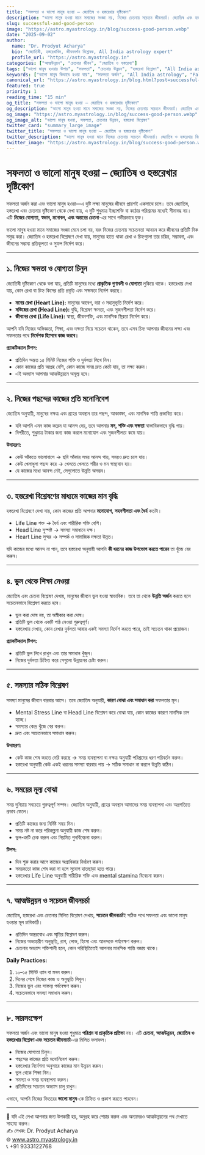 ```yaml
---
title: "সফলতা ও ভালো মানুষ হওয়া – জ্যোতিষ ও হস্তরেখার দৃষ্টিকোণ"
description: "ভালো মানুষ হওয়া মানে সমাজের সংজ্ঞা নয়, নিজের চেতনায় সচেতন জীবনচর্চা। জ্যোতিষ এবং হস্তরেখার বিশ্লেষণের মাধ্যমে নিজের ক্ষমতা ও দক্ষতা সঠিকভাবে ব্যবহার করা।"
slug: successful-and-good-person
image: "https://astro.myastrology.in/blog/success-good-person.webp"
date: "2025-09-02"
author:
  name: "Dr. Prodyut Acharya"
  bio: "জ্যোতিষী, হস্তরেখাবিদ, জীবনদর্শন বিশ্লেষক, All India astrology expert"
  profile_url: "https://astro.myastrology.in"
categories: ["আত্মউন্নয়ন", "চেতনার জীবন", "জ্যোতিষ ও হস্তরেখা"]
tags: ["ভালো মানুষ হওয়ার উপায়", "সফলতা", "চেতনার উন্নয়ন", "হস্তরেখা বিশ্লেষণ", "All India astrology"]
keywords: ["ভালো মানুষ কিভাবে হওয়া যায়", "সফলতা অর্জন", "All India astrology", "Palmistry analysis", "চেতনা ও আত্মউন্নয়ন"]
canonical_url: "https://astro.myastrology.in/blog.html?post=successful-and-good-person"
featured: true
priority: 1
reading_time: "15 min"
og_title: "সফলতা ও ভালো মানুষ হওয়া – জ্যোতিষ ও হস্তরেখার দৃষ্টিকোণ"
og_description: "ভালো মানুষ হওয়া মানে সমাজের সংজ্ঞা নয়, নিজের চেতনায় সচেতন জীবনচর্চা। জ্যোতিষ এবং হস্তরেখার বিশ্লেষণের মাধ্যমে নিজের ক্ষমতা ও দক্ষতা সঠিকভাবে ব্যবহার করা।"
og_image: "https://astro.myastrology.in/blog/success-good-person.webp"
og_image_alt: "ভালো মানুষ হওয়া, সফলতা, চেতনার উন্নয়ন, হস্তরেখা বিশ্লেষণ"
twitter_card: "summary_large_image"
twitter_title: "সফলতা ও ভালো মানুষ হওয়া – জ্যোতিষ ও হস্তরেখার দৃষ্টিকোণ"
twitter_description: "ভালো মানুষ হওয়া মানে নিজের চেতনায় সচেতন জীবনচর্চা। জ্যোতিষ ও হস্তরেখার বিশ্লেষণ সহ আত্মউন্নয়নের জন্য কার্যকর উপায়।"
twitter_image: "https://astro.myastrology.in/blog/success-good-person.webp"
---
```

# সফলতা ও ভালো মানুষ হওয়া – জ্যোতিষ ও হস্তরেখার দৃষ্টিকোণ

সফলতা অর্জন করা এবং ভালো মানুষ হওয়া—এ দুটি লক্ষ্য মানুষের জীবনে প্রায়শই একসাথে চলে। তবে জ্যোতিষ, হস্তরেখা এবং চেতনার দৃষ্টিকোণ থেকে দেখা যায়, এ দুটি শুধুমাত্র ইচ্ছাশক্তি বা কঠোর পরিশ্রমের মধ্যেই সীমাবদ্ধ নয়। এটি **নিজের যোগ্যতা, স্বভাব, মনোবল, এবং অন্তরের চেতনা**-এর সাথে গভীরভাবে যুক্ত।  

ভালো মানুষ হওয়া মানে সমাজের সংজ্ঞা মেনে চলা নয়, বরং নিজের চেতনায় সচেতনতা আনয়ন করে জীবনের প্রতিটি দিক সমৃদ্ধ করা। জ্যোতিষ ও হস্তরেখা বিশ্লেষণে দেখা যায়, মানুষের হাতে থাকা রেখা ও চিহ্নগুলো তার চরিত্র, সম্ভাবনা, এবং জীবনের সম্ভাব্য প্রতিকূলতা ও সুফল নির্দেশ করে।  

---

## ১. নিজের ক্ষমতা ও যোগ্যতা চিনুন

জ্যোতিষী দৃষ্টিকোণ থেকে বলা যায়, প্রতিটি মানুষের মধ্যে **প্রাকৃতিক গুণাবলী ও যোগ্যতা** লুকিয়ে থাকে। হস্তরেখায় দেখা যায়, কোন রেখা বা চিহ্ন কিসের প্রতি প্রবৃত্তি এবং সক্ষমতা নির্দেশ করছে।  

- **মনের রেখা (Heart Line):** মানুষের আবেগ, দয়া ও সহানুভূতি নির্দেশ করে।  
- **মস্তিষ্কের রেখা (Head Line):** বুদ্ধি, বিশ্লেষণ ক্ষমতা, এবং সৃজনশীলতা নির্দেশ করে।  
- **জীবনের রেখা (Life Line):** স্বাস্থ্য, জীবনশক্তি, এবং মানসিক স্থিরতা নির্দেশ করে।  

আপনি যদি নিজের অভিজ্ঞতা, শিক্ষা, এবং দক্ষতা নিয়ে সচেতন থাকেন, তবে এসব চিহ্ন আপনার জীবনের লক্ষ্য এবং সফলতার পথে **নির্দেশক হিসেবে কাজ করবে।**  

**প্র্যাকটিক্যাল টিপস:**  
- প্রতিদিন অন্তত ১৫ মিনিট নিজের শক্তি ও দুর্বলতা লিখে নিন।  
- কোন কাজের প্রতি আগ্রহ বেশি, কোন কাজে সময় দ্রুত কেটে যায়, তা লক্ষ্য করুন।  
- এই অভ্যাস আপনার আত্মউন্নয়নে অমূল্য হবে।  

---

## ২. নিজের পছন্দের কাজের প্রতি মনোনিবেশ

জ্যোতিষ অনুযায়ী, মানুষের নক্ষত্র এবং গ্রহের অবস্থান তার পছন্দ, আকাঙ্ক্ষা, এবং মানসিক শান্তি প্রভাবিত করে।  

- যদি আপনি এমন কাজ করেন যা আনন্দ দেয়, তবে আপনার **মন, শক্তি এবং দক্ষতা** স্বাভাবিকভাবে বৃদ্ধি পায়।  
- বিপরীতে, শুধুমাত্র টাকার জন্য কাজ করলে মনোযোগ এবং সৃজনশীলতা কমে যায়।  

**উদাহরণ:**  
- কেউ আঁকতে ভালোবাসে → ছবি আঁকার সময় আনন্দ পায়, সময়ও দ্রুত চলে যায়।  
- কেউ খেলাধুলা পছন্দ করে → খেলতে খেলতে শরীর ও মন স্বাস্থ্যবান হয়।  
- যে কাজের মধ্যে আনন্দ নেই, সেগুলোতে উন্নতি অসম্ভব।  

---

## ৩. হস্তরেখা বিশ্লেষণের মাধ্যমে কাজের মান বৃদ্ধি

হস্তরেখা বিশ্লেষণে দেখা যায়, কোন কাজের প্রতি আপনার **মনোযোগ, সহনশীলতা এবং ধৈর্য** কতটা।  

- Life Line শক্ত → ধৈর্য এবং শারীরিক শক্তি বেশি।  
- Head Line সুস্পষ্ট → সমস্যা সমাধানে দক্ষ।  
- Heart Line সুন্দর → সম্পর্ক ও সামাজিক দক্ষতা উন্নত।  

যদি কাজের মধ্যে আনন্দ না পান, তবে হস্তরেখা অনুযায়ী আপনি **কী ধরনের কাজ উপভোগ করতে পারেন** তা খুঁজে বের করুন।  

---

## ৪. ভুল থেকে শিক্ষা নেওয়া

জ্যোতিষ এবং চেতনা বিশ্লেষণ দেখায়, মানুষের জীবনে ভুল হওয়া স্বাভাবিক। তবে তা থেকে **উন্নতি অর্জন** করতে হলে সচেতনভাবে বিশ্লেষণ করতে হবে।  

- ভুল করা দোষ নয়, তা অস্বীকার করা দোষ।  
- প্রতিটি ভুল থেকে একটি পাঠ নেওয়া গুরুত্বপূর্ণ।  
- হস্তরেখায় দেখায়, কোন রেখার দুর্বলতা আবার একই সমস্যা নির্দেশ করতে পারে, তাই সচেতন থাকা প্রয়োজন।  

**প্র্যাকটিক্যাল টিপস:**  
- প্রতিটি ভুল লিখে রাখুন এবং তার সমাধান খুঁজুন।  
- নিজের দুর্বলতা চিহ্নিত করে সেগুলো উন্নয়নের চেষ্টা করুন।  

---

## ৫. সমস্যার সঠিক বিশ্লেষণ

সমস্যা মানুষের জীবনে বারবার আসে। তবে জ্যোতিষ অনুযায়ী, **কারণ বোঝা এবং সমাধান করা** সফলতার মূল।  

- Mental Stress Line বা Head Line বিশ্লেষণ করে বোঝা যায়, কোন কাজের কারণে মানসিক চাপ হচ্ছে।  
- সমস্যার কেন্দ্র খুঁজে বের করুন।  
- দ্রুত এবং সচেতনভাবে সমাধান করুন।  

**উদাহরণ:**  
- কেউ কাজ শেষ করতে দেরি করছে → সময় ব্যবস্থাপনা বা নক্ষত্র অনুযায়ী পরিশ্রমের ধরণ পরিবর্তন করুন।  
- হস্তরেখা অনুযায়ী কেউ একই ধরনের সমস্যা বারবার পায় → সঠিক সমাধান না করলে উন্নতি কঠিন।  

---

## ৬. সময়ের মূল্য বোঝা

সময় দুনিয়ায় সবচেয়ে গুরুত্বপূর্ণ সম্পদ। জ্যোতিষ অনুযায়ী, গ্রহের অবস্থান আমাদের সময় ব্যবস্থাপনা এবং অগ্রগতিতে প্রভাব ফেলে।  

- প্রতিটি কাজের জন্য নির্দিষ্ট সময় দিন।  
- সময় নষ্ট না করে পরিকল্পনা অনুযায়ী কাজ শেষ করুন।  
- ভুল-ত্রুটি চেক করুন এবং নিয়মিত পুনর্বিবেচনা করুন।  

**টিপস:**  
- দিন শুরু করার আগে কাজের অগ্রাধিকার নির্ধারণ করুন।  
- সময়মতো কাজ শেষ করা না হলে সুযোগ হাতছাড়া হতে পারে।  
- হস্তরেখার Life Line অনুযায়ী শারীরিক শক্তি এবং mental stamina বিবেচনা করুন।  

---

## ৭. আত্মউন্নয়ন ও সচেতন জীবনচর্চা

জ্যোতিষ, হস্তরেখা এবং চেতনার মিলিত বিশ্লেষণ দেখায়, **সচেতন জীবনচর্চা**ই সঠিক পথে সফলতা এবং ভালো মানুষ হওয়ার মূল চাবিকাঠি।  

- প্রতিদিন অন্তরবোধ এবং স্মৃতির বিশ্লেষণ করুন।  
- নিজের অভ্যন্তরীণ অনুভূতি, রাগ, লোভ, হিংসা এবং আনন্দকে পর্যবেক্ষণ করুন।  
- চেতনার অভ্যাস শক্তিশালী হলে, কোন পরিস্থিতিতেই আপনার মানসিক শান্তি বজায় থাকে।  

**Daily Practices:**  
1. ১০–১৫ মিনিট ধ্যান বা মনন করুন।  
2. দিনের শেষে নিজের কাজ ও অনুভূতি লিখুন।  
3. নিজের ভুল এবং সাফল্য পর্যবেক্ষণ করুন।  
4. সচেতনভাবে সমস্যা সমাধান করুন।  

---

## ৮. সারসংক্ষেপ

সফলতা অর্জন এবং ভালো মানুষ হওয়া শুধুমাত্র **পরিশ্রম বা প্রাকৃতিক প্রতিভা** নয়। এটি **চেতনা, আত্মউন্নয়ন, জ্যোতিষ ও হস্তরেখার বিশ্লেষণ এবং সচেতন জীবনচর্চা**-এর মিলিত ফলাফল।  

- নিজের যোগ্যতা চিনুন।  
- পছন্দের কাজের প্রতি মনোনিবেশ করুন।  
- হস্তরেখার নির্দেশনা অনুসারে কাজের মান উন্নয়ন করুন।  
- ভুল থেকে শিক্ষা নিন।  
- সমস্যা ও সময় ব্যবস্থাপনা করুন।  
- প্রতিদিনের সচেতন অভ্যাস চালু রাখুন।  

এভাবে, আপনি নিজের ভিতরের **ভালো মানুষ**-কে চিহ্নিত ও প্রকাশ করতে পারবেন।  

---

📌 যদি এই লেখা আপনার জন্য উপকারী হয়, অনুগ্রহ করে শেয়ার করুন এবং অন্যদেরও আত্মউন্নয়নের পথ দেখাতে সাহায্য করুন।  
✍️ লেখক: Dr. Prodyut Acharya  
🌐 www.astro.myastrology.in  
📞 +91 9333122768


